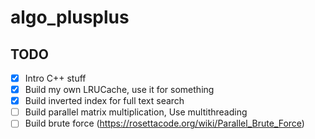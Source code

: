 # algo_plusplus

## TODO

- [x] Intro C++ stuff
- [x] Build my own LRUCache, use it for something
- [x] Build inverted index for full text search
- [ ] Build parallel matrix multiplication, Use multithreading
- [ ] Build brute force (https://rosettacode.org/wiki/Parallel_Brute_Force)
